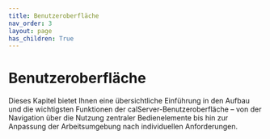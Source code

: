 ```yaml
---
title: Benutzeroberfläche
nav_order: 3
layout: page
has_children: True
---
```


# Benutzeroberfläche

Dieses Kapitel bietet Ihnen eine übersichtliche Einführung in den Aufbau und die wichtigsten Funktionen der calServer-Benutzeroberfläche – von der Navigation über die Nutzung zentraler Bedienelemente bis hin zur Anpassung der Arbeitsumgebung nach individuellen Anforderungen.
